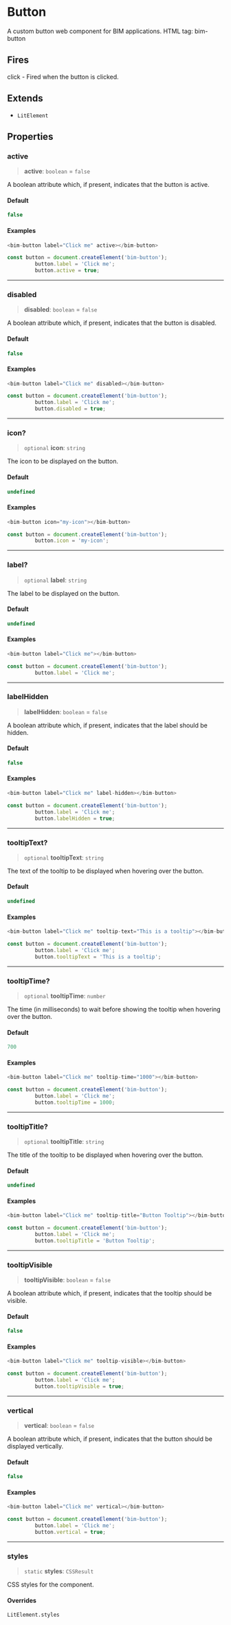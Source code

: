 # Button

A custom button web component for BIM applications. HTML tag: bim-button

## Fires

click - Fired when the button is clicked.

## Extends

- `LitElement`

## Properties

### active

> **active**: `boolean` = `false`

A boolean attribute which, if present, indicates that the button is active.

#### Default

```ts
false
```

#### Examples

```ts
<bim-button label="Click me" active></bim-button>
```

```ts
const button = document.createElement('bim-button');
         button.label = 'Click me';
         button.active = true;
```

***

### disabled

> **disabled**: `boolean` = `false`

A boolean attribute which, if present, indicates that the button is disabled.

#### Default

```ts
false
```

#### Examples

```ts
<bim-button label="Click me" disabled></bim-button>
```

```ts
const button = document.createElement('bim-button');
         button.label = 'Click me';
         button.disabled = true;
```

***

### icon?

> `optional` **icon**: `string`

The icon to be displayed on the button.

#### Default

```ts
undefined
```

#### Examples

```ts
<bim-button icon="my-icon"></bim-button>
```

```ts
const button = document.createElement('bim-button');
         button.icon = 'my-icon';
```

***

### label?

> `optional` **label**: `string`

The label to be displayed on the button.

#### Default

```ts
undefined
```

#### Examples

```ts
<bim-button label="Click me"></bim-button>
```

```ts
const button = document.createElement('bim-button');
         button.label = 'Click me';
```

***

### labelHidden

> **labelHidden**: `boolean` = `false`

A boolean attribute which, if present, indicates that the label should be hidden.

#### Default

```ts
false
```

#### Examples

```ts
<bim-button label="Click me" label-hidden></bim-button>
```

```ts
const button = document.createElement('bim-button');
         button.label = 'Click me';
         button.labelHidden = true;
```

***

### tooltipText?

> `optional` **tooltipText**: `string`

The text of the tooltip to be displayed when hovering over the button.

#### Default

```ts
undefined
```

#### Examples

```ts
<bim-button label="Click me" tooltip-text="This is a tooltip"></bim-button>
```

```ts
const button = document.createElement('bim-button');
         button.label = 'Click me';
         button.tooltipText = 'This is a tooltip';
```

***

### tooltipTime?

> `optional` **tooltipTime**: `number`

The time (in milliseconds) to wait before showing the tooltip when hovering over the button.

#### Default

```ts
700
```

#### Examples

```ts
<bim-button label="Click me" tooltip-time="1000"></bim-button>
```

```ts
const button = document.createElement('bim-button');
         button.label = 'Click me';
         button.tooltipTime = 1000;
```

***

### tooltipTitle?

> `optional` **tooltipTitle**: `string`

The title of the tooltip to be displayed when hovering over the button.

#### Default

```ts
undefined
```

#### Examples

```ts
<bim-button label="Click me" tooltip-title="Button Tooltip"></bim-button>
```

```ts
const button = document.createElement('bim-button');
         button.label = 'Click me';
         button.tooltipTitle = 'Button Tooltip';
```

***

### tooltipVisible

> **tooltipVisible**: `boolean` = `false`

A boolean attribute which, if present, indicates that the tooltip should be visible.

#### Default

```ts
false
```

#### Examples

```ts
<bim-button label="Click me" tooltip-visible></bim-button>
```

```ts
const button = document.createElement('bim-button');
         button.label = 'Click me';
         button.tooltipVisible = true;
```

***

### vertical

> **vertical**: `boolean` = `false`

A boolean attribute which, if present, indicates that the button should be displayed vertically.

#### Default

```ts
false
```

#### Examples

```ts
<bim-button label="Click me" vertical></bim-button>
```

```ts
const button = document.createElement('bim-button');
         button.label = 'Click me';
         button.vertical = true;
```

***

### styles

> `static` **styles**: `CSSResult`

CSS styles for the component.

#### Overrides

`LitElement.styles`
